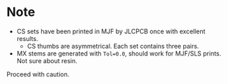 Note
======

* CS sets have been printed in MJF by JLCPCB once with excellent results.
    - CS thumbs are asymmetrical. Each set contains three pairs.
* MX stems are generated with `Tol=0.0`, should work for MJF/SLS prints. Not sure about resin.

Proceed with caution.
